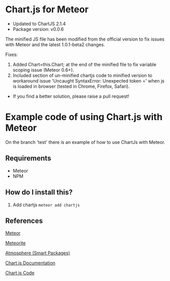 # Chart.js for Meteor 

- Updated to ChartJS 2.1.4
- Package version: v0.0.6

The minified JS file has been modified from the official version to fix issues with Meteor and the latest 1.0.1-beta2 changes.

Fixes:
1. Added Chart=this.Chart; at the end of the minified file to fix variable scoping issue (Meteor 0.6+).
2. Included section of un-minified chartjs code to minified version to workaround issue 'Uncaught SyntaxError: Unexpected token =' when js is loaded in browser (tested in Chrome, Firefox, Safari). 
  - If you find a better solution, please raise a pull request! 

# Example code of using Chart.js with Meteor

On the branch 'test' there is an example of how to use ChartJs with Meteor.

## Requirements

* Meteor
* NPM

## How do I install this?

1. Add chartjs `meteor add chartjs`

## References

[Meteor](http://docs.meteor.com/)

[Meteorite](http://oortcloud.github.com/meteorite/)

[Atmosphere (Smart Packages)](https://atmosphere.meteor.com/wtf/package)

[Chart.js Documentation](http://www.chartjs.org/)

[Chart.js Code](https://github.com/nnnick/Chart.js)
